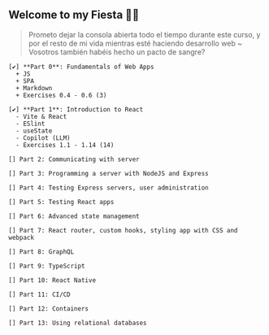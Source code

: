 ## Welcome to my Fiesta 🐱‍👤
> Prometo dejar la consola abierta todo el tiempo durante este curso, y por el resto de mi vida mientras esté haciendo desarrollo web ~ Vosotros también habéis hecho un pacto de sangre?

    [✔] **Part 0**: Fundamentals of Web Apps
      + JS
      + SPA
      + Markdown
      + Exercises 0.4 - 0.6 (3)  

    [✔] **Part 1**: Introduction to React
      - Vite & React
      - ESlint
      - useState
      - Copilot (LLM)
      - Exercises 1.1 - 1.14 (14)

    [] Part 2: Communicating with server

    [] Part 3: Programming a server with NodeJS and Express

    [] Part 4: Testing Express servers, user administration

    [] Part 5: Testing React apps

    [] Part 6: Advanced state management

    [] Part 7: React router, custom hooks, styling app with CSS and webpack

    [] Part 8: GraphQL

    [] Part 9: TypeScript

    [] Part 10: React Native

    [] Part 11: CI/CD

    [] Part 12: Containers

    [] Part 13: Using relational databases
